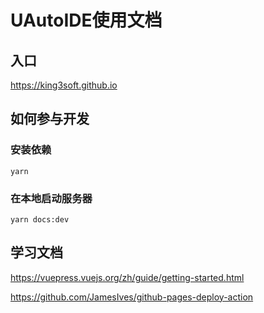 # UAutoIDE使用文档

## 入口
https://king3soft.github.io

## 如何参与开发

### 安装依赖

```
yarn
```

### 在本地启动服务器

```
yarn docs:dev
```

## 学习文档

https://vuepress.vuejs.org/zh/guide/getting-started.html

https://github.com/JamesIves/github-pages-deploy-action
